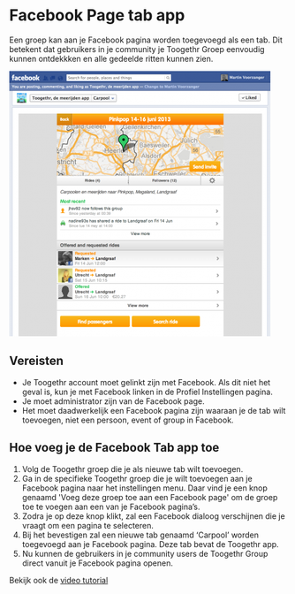 Facebook Page tab app
=====================

Een groep kan aan je Facebook pagina worden toegevoegd als een tab. Dit betekent dat gebruikers in je community je Toogethr Groep eenvoudig kunnen ontdekkken en alle gedeelde ritten kunnen zien. 

![facebook page tab app](/static/img/Toogethr%20Facebook%20Page%20tab%20app%20for%20Pinkpop_1.png)

## Vereisten

* Je Toogethr account moet gelinkt zijn met Facebook. Als dit niet het geval is, kun je met Facebook linken in de Profiel Instellingen pagina.
* Je moet administrator zijn van de Facebook page. 
* Het moet daadwerkelijk een Facebook pagina zijn waaraan je de tab wilt toevoegen, niet een persoon, event of group in Facebook. 

## Hoe voeg je de Facebook Tab app toe

1.	Volg de Toogethr groep die je als nieuwe tab wilt toevoegen.
2.	Ga in de specifieke Toogethr groep die je wilt toevoegen aan je Facebook pagina naar het instellingen menu. Daar vind je een knop genaamd 'Voeg deze groep toe aan een Facebook page' om de groep toe te voegen aan een van je Facebook pagina’s.
3.	Zodra je op deze knop klikt, zal een Facebook dialoog verschijnen die je vraagt om een pagina te selecteren. 
4.	Bij het bevestigen zal een nieuwe tab genaamd ‘Carpool’ worden toegevoegd aan je Facebook pagina. Deze tab bevat de Toogethr app.
5.	Nu kunnen de gebruikers in je community users de Toogethr Group direct vanuit je Facebook pagina openen.

Bekijk ook de [video tutorial](https://www.youtube.com/watch?v=GSTuXk94inA)
